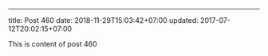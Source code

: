 ---
title: Post 460
date: 2018-11-29T15:03:42+07:00
updated: 2017-07-12T20:02:15+07:00

This is content of post 460